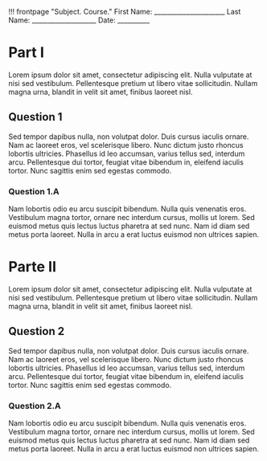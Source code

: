 !!! frontpage "Subject. Course."
	First Name: \_\_\_\_\_\_\_\_\_\_\_\_\_\_\_\_\_\_\_\_\_\_
	Last Name: \_\_\_\_\_\_\_\_\_\_\_\_\_\_\_\_\_\_\_\_
	Date: \_\_\_\_\_\_\_\_\_\_



# Part I

Lorem ipsum dolor sit amet, consectetur adipiscing elit. Nulla vulputate at nisi sed vestibulum. Pellentesque pretium ut libero vitae sollicitudin. Nullam magna urna, blandit in velit sit amet, finibus laoreet nisl.

## Question 1

Sed tempor dapibus nulla, non volutpat dolor. Duis cursus iaculis ornare. Nam ac laoreet eros, vel scelerisque libero. Nunc dictum justo rhoncus lobortis ultricies. Phasellus id leo accumsan, varius tellus sed, interdum arcu. Pellentesque dui tortor, feugiat vitae bibendum in, eleifend iaculis tortor. Nunc sagittis enim sed egestas commodo.

### Question 1.A

Nam lobortis odio eu arcu suscipit bibendum. Nulla quis venenatis eros. Vestibulum magna tortor, ornare nec interdum cursus, mollis ut lorem. Sed euismod metus quis lectus luctus pharetra at sed nunc. Nam id diam sed metus porta laoreet. Nulla in arcu a erat luctus euismod non ultrices sapien.


<div style="page-break-after: always"></div>

# Parte II

Lorem ipsum dolor sit amet, consectetur adipiscing elit. Nulla vulputate at nisi sed vestibulum. Pellentesque pretium ut libero vitae sollicitudin. Nullam magna urna, blandit in velit sit amet, finibus laoreet nisl.

## Question 2

Sed tempor dapibus nulla, non volutpat dolor. Duis cursus iaculis ornare. Nam ac laoreet eros, vel scelerisque libero. Nunc dictum justo rhoncus lobortis ultricies. Phasellus id leo accumsan, varius tellus sed, interdum arcu. Pellentesque dui tortor, feugiat vitae bibendum in, eleifend iaculis tortor. Nunc sagittis enim sed egestas commodo.

### Question 2.A

Nam lobortis odio eu arcu suscipit bibendum. Nulla quis venenatis eros. Vestibulum magna tortor, ornare nec interdum cursus, mollis ut lorem. Sed euismod metus quis lectus luctus pharetra at sed nunc. Nam id diam sed metus porta laoreet. Nulla in arcu a erat luctus euismod non ultrices sapien.
